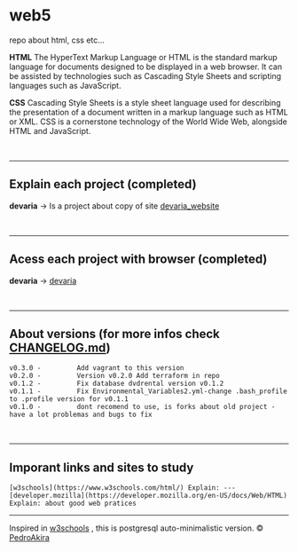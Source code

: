 # web5
repo about html, css etc...



**HTML**
The HyperText Markup Language or HTML is the standard markup language for documents designed to be displayed in a web browser. It can be assisted by technologies such as Cascading Style Sheets and scripting languages such as JavaScript.


**CSS**
Cascading Style Sheets is a style sheet language used for describing the presentation of a document written in a markup language such as HTML or XML. CSS is a cornerstone technology of the World Wide Web, alongside HTML and JavaScript.

<br/>

---


## Explain each project (completed)

**devaria** -> Is a project about copy of site [devaria_website](devaria.com.br) 


<br/>

---

## Acess each project with browser (completed)

**devaria** -> [devaria](https://pedroakiradanno.github.io/web5/devaria/index.html)

<br/>

---


## About versions (for more infos check [CHANGELOG.md](https://github.com/pedroAkiraDanno/auto5/blob/main/CHANGELOG.md))
    v0.3.0 -         Add vagrant to this version
    v0.2.0 -         Version v0.2.0 Add terraform in repo
    v0.1.2 -         Fix database dvdrental version v0.1.2
    v0.1.1 -         Fix Environmental_Variables2.yml-change .bash_profile to .profile version for v0.1.1
    v0.1.0 -         dont recomend to use, is forks about old project - have a lot problemas and bugs to fix 


<br/>


---
## Imporant links and sites to study 

    [w3schools](https://www.w3schools.com/html/) Explain: ---
    [developer.mozilla](https://developer.mozilla.org/en-US/docs/Web/HTML) Explain: about good web pratices 


---
Inspired in [w3schools](https://www.w3schools.com/html/) , this is postgresql auto-minimalistic version.
©  [PedroAkira](https://www.instagram.com/pedro.akira.3)
